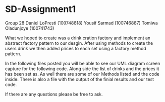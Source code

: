 # SD-Assignment1
Group 28
Daniel LoPresti (100748818)
Yousif Sarmad (100746887)
Tomiwa Oladunjoye (100741743)

What we hoped to create was a drink cration factory and implement an abstract factory pattern to our desgin. After using methods to create the users drink we then added prices to each set using a factory method pattern. 

In the following files posted you will be able to see our UML diagram screen capture for the following code. Along side the list of drinks and the prices it has been set as.
As well there are some of our Methods listed and the code inside. There is also a file with the output of the finial results and our test code. 

If there are any questions please be free to ask. 
